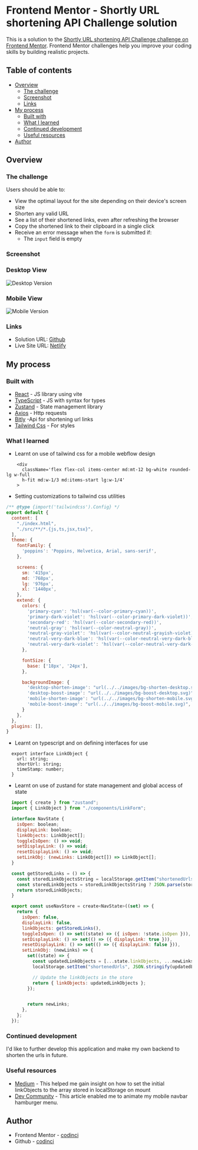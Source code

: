 # Frontend Mentor - Shortly URL shortening API Challenge solution

This is a solution to the [Shortly URL shortening API Challenge challenge on Frontend Mentor](https://www.frontendmentor.io/challenges/url-shortening-api-landing-page-2ce3ob-G). Frontend Mentor challenges help you improve your coding skills by building realistic projects.

## Table of contents

- [Overview](#overview)
  - [The challenge](#the-challenge)
  - [Screenshot](#screenshot)
  - [Links](#links)
- [My process](#my-process)
  - [Built with](#built-with)
  - [What I learned](#what-i-learned)
  - [Continued development](#continued-development)
  - [Useful resources](#useful-resources)
- [Author](#author)


## Overview

### The challenge

Users should be able to:

- View the optimal layout for the site depending on their device's screen size
- Shorten any valid URL
- See a list of their shortened links, even after refreshing the browser
- Copy the shortened link to their clipboard in a single click
- Receive an error message when the `form` is submitted if:
  - The `input` field is empty

### Screenshot
### Desktop View
![Desktop Version](./images/screen-shot-desktop.png)

### Mobile View
![Mobile Version](./images/screen-shot-mobile.png)

### Links

- Solution URL: [Github](https://github.com/codinci/url-shortening-api)
- Live Site URL: [Netlify](https://dapper-speculoos-4619d9.netlify.app/)

## My process

### Built with

- [React](https://reactjs.org/) - JS library using vite
- [TypeScript](https://www.typescriptlang.org/) - JS with syntax for types
- [Zustand](https://docs.pmnd.rs/zustand/getting-started/introduction) - State management library
- [Axios](https://axios-http.com/docs/intro) - Http requests
- [Bitly](https://app.bitly.com) -Api for shortening url links
- [Tailwind Css](https://tailwindcss.com/) - For styles


### What I learned
- Learnt on use of tailwind css for a mobile webflow design
```Info.tsx
    <div
      className='flex flex-col items-center md:mt-12 bg-white rounded-lg w-full
      h-fit md:w-1/3 md:items-start lg:w-1/4'
    >
```
- Setting customizations to tailwind css utilities
```tailwind.config.js
/** @type {import('tailwindcss').Config} */
export default {
  content: [
    "./index.html",
    "./src/**/*.{js,ts,jsx,tsx}",
  ],
  theme: {
    fontFamily: {
      'poppins': 'Poppins, Helvetica, Arial, sans-serif',
    },

    screens: {
      sm: '415px',
      md: '768px',
      lg: '976px',
      xl: '1440px',
    },
    extend: {
      colors: {
        'primary-cyan': 'hsl(var(--color-primary-cyan))',
        'primary-dark-violet': 'hsl(var(--color-primary-dark-violet))',
        'secondary-red': 'hsl(var(--color-secondary-red))',
        'neutral-gray': 'hsl(var(--color-neutral-gray))',
        'neutral-gray-violet': 'hsl(var(--color-neutral-grayish-violet))',
        'neutral-very-dark-blue': 'hsl(var(--color-neutral-very-dark-blue))',
        'neutral-very-dark-violet': 'hsl(var(--color-neutral-very-dark-violet))',
      },

      fontSize: {
        base: ['18px', '24px'],
      },

      backgroundImage: {
        'desktop-shorten-image': "url(../../images/bg-shorten-desktop.svg)",
        'desktop-boost-image': "url(../../images/bg-boost-desktop.svg)",
        'mobile-shorten-image': "url(../../images/bg-shorten-mobile.svg)",
        'mobile-boost-image': "url(../../images/bg-boost-mobile.svg)",
      }
    },
  },
  plugins: [],
}
```
- Learnt on typescript and on defining interfaces for use
```LinkForm.tsx
  export interface LinkObject {
    url: string;
    shortUrl: string;
    timeStamp: number;
  }
```
- Learnt on use of zustand for state management and global access of state
```store.jsx
  import { create } from "zustand";
  import { LinkObject } from "./components/LinkForm";

  interface NavState {
    isOpen: boolean;
    displayLink: boolean;
    linkObjects: LinkObject[];
    toggleIsOpen: () => void;
    setDisplayLink: () => void;
    resetDisplayLink: () => void;
    setLinkObj: (newLinks: LinkObject[]) => LinkObject[];
  }

  const getStoredLinks = () => {
    const storedLinkObjectsString = localStorage.getItem("shortenedUrls");
    const storedLinkObjects = storedLinkObjectsString ? JSON.parse(storedLinkObjectsString) : [];
    return storedLinkObjects;
  }

  export const useNavStore = create<NavState>((set) => {
    return {
      isOpen: false,
      displayLink: false,
      linkObjects: getStoredLinks(),
      toggleIsOpen: () => set((state) => ({ isOpen: !state.isOpen })),
      setDisplayLink: () => set(() => ({ displayLink: true })),
      resetDisplayLink: () => set(() => ({ displayLink: false })),
      setLinkObj: (newLinks) => {
        set((state) => {
          const updatedLinkObjects = [...state.linkObjects, ...newLinks];
          localStorage.setItem("shortenedUrls", JSON.stringify(updatedLinkObjects));

          // Update the linkObjects in the store
          return { linkObjects: updatedLinkObjects };
        });


        return newLinks;
      },
    };
  });
```

### Continued development

I'd like to further develop this application and make my own backend to shorten the urls in future.

### Useful resources

- [Medium](https://medium.com/@1992season/manage-states-using-zustand-and-localstorage-7d66ff12cad6) - This helped me gain insight on how to set the initial linkObjects to the array stored in localStorage on mount
- [Dev Community](https://dev.to/noruwa/animated-hamburger-menu-with-tailwindcss-1j0b) - This article enabled me to animate my mobile navbar hamburger menu.

## Author

- Frontend Mentor - [codinci](https://www.frontendmentor.io/profile/codinci)
- Github - [codinci](https://github.com/codinci)

